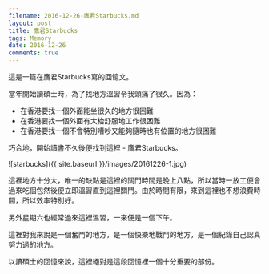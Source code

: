 ```yaml
---
filename: 2016-12-26-鷹君Starbucks.md
layout: post
title: 鷹君Starbucks
tags: Memory
date: 2016-12-26
comments: true
---
```


這是一篇在鷹君Starbucks寫的回憶文。

當年開始讀碩士時，為了找地方溫習令我頭痛了很久。因為：

* 在香港要找一個外面能坐很久的地方很困難
* 在香港要找一個外面有大枱舒服地工作很困難
* 在香港要找一個不會特別嘈吵又能夠隨時也有位置的地方很困難

巧合地，開始讀書不久後便找到這裡 - 鷹君Starbucks。

![starbucks]({{ site.baseurl }}/images/20161226-1.jpg)

這裡地方十分大，唯一的缺點是這裡的關門時間是晚上八點，所以當時一放工便會過來吃個包然後便立即溫習直到這裡關門。由於時間有限，來到這裡也不想浪費時間，所以效率特別好。

另外星期六也經常過來這裡溫習，一來便是一個下午。

這裡對我來說是一個奮鬥的地方，是一個快樂地戰鬥的地方，是一個紀錄自己認真努力過的地方。

以讀碩士的回憶來說，這裡絕對是這段回憶裡一個十分重要的部份。